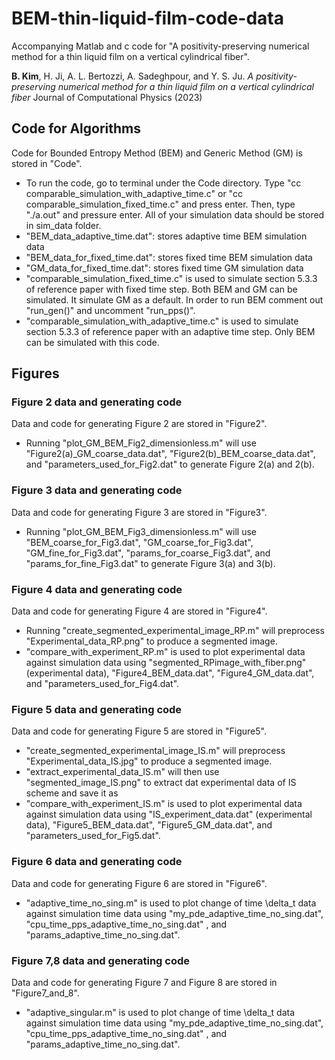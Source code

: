 # BEM-thin-liquid-film-code-data
Accompanying Matlab and c code for "A positivity-preserving numerical method for a thin liquid film on a vertical cylindrical fiber".

**B. Kim**, H. Ji, A. L. Bertozzi, A. Sadeghpour, and Y. S. Ju. *A positivity-
preserving numerical method for a thin liquid film on a vertical cylindrical fiber* Journal of Computational Physics (2023)

## Code for Algorithms 
Code for Bounded Entropy Method (BEM) and Generic Method (GM) is stored in "Code". 
- To run the code, go to terminal under the Code directory. Type "cc comparable_simulation_with_adaptive_time.c" or "cc comparable_simulation_fixed_time.c" and press enter. Then, type "./a.out" and pressure enter. All of your simulation data should be stored in sim_data folder. 
- "BEM_data_adaptive_time.dat": stores adaptive time BEM simulation data
- "BEM_data_for_fixed_time.dat": stores fixed time BEM simulation data
- "GM_data_for_fixed_time.dat": stores fixed time GM simulation data
- "comparable_simulation_fixed_time.c" is used to simulate section 5.3.3 of reference paper with fixed time step. Both BEM and GM can be simulated. It simulate GM as a default. In order to run BEM comment out "run_gen()" and uncomment "run_pps()".  
- "comparable_simulation_with_adaptive_time.c" is used to simulate section 5.3.3 of reference paper with an adaptive time step. Only BEM can be simulated with this code.

## Figures
### Figure 2 data and generating code
Data and code for generating Figure 2 are stored in "Figure2". 
- Running "plot_GM_BEM_Fig2_dimensionless.m" will use "Figure2(a)_GM_coarse_data.dat", "Figure2(b)_BEM_coarse_data.dat", and "parameters_used_for_Fig2.dat" to generate Figure 2(a) and 2(b).

### Figure 3 data and generating code
Data and code for generating Figure 3 are stored in "Figure3". 
- Running "plot_GM_BEM_Fig3_dimensionless.m" will use "BEM_coarse_for_Fig3.dat", "GM_coarse_for_Fig3.dat", "GM_fine_for_Fig3.dat", "params_for_coarse_Fig3.dat", and "params_for_fine_Fig3.dat" to generate Figure 3(a) and 3(b).

### Figure 4 data and generating code
Data and code for generating Figure 4 are stored in "Figure4". 
- Running "create_segmented_experimental_image_RP.m" will preprocess "Experimental_data_RP.png" to produce a segmented image.
- "compare_with_experiment_RP.m" is used to plot experimental data against simulation data using "segmented_RPimage_with_fiber.png" (experimental data), "Figure4_BEM_data.dat", "Figure4_GM_data.dat", and "parameters_used_for_Fig4.dat".

### Figure 5 data and generating code
Data and code for generating Figure 5 are stored in "Figure5". 
- "create_segmented_experimental_image_IS.m" will preprocess "Experimental_data_IS.jpg" to produce a segmented image.
- "extract_experimental_data_IS.m" will then use "segmented_image_IS.png" to extract dat experimental data of IS scheme and save it as
- "compare_with_experiment_IS.m" is used to plot experimental data against simulation data using "IS_experiment_data.dat" (experimental data), "Figure5_BEM_data.dat", "Figure5_GM_data.dat", and "parameters_used_for_Fig5.dat".

### Figure 6 data and generating code
Data and code for generating Figure 6 are stored in "Figure6". 
- "adaptive_time_no_sing.m" is used to plot change of time \delta_t data against simulation time data using "my_pde_adaptive_time_no_sing.dat", "cpu_time_pps_adaptive_time_no_sing.dat" , and "params_adaptive_time_no_sing.dat".

### Figure 7,8 data and generating code
Data and code for generating Figure 7 and Figure 8 are stored in "Figure7_and_8". 
- "adaptive_singular.m" is used to plot change of time \delta_t data against simulation time data using "my_pde_adaptive_time_no_sing.dat", "cpu_time_pps_adaptive_time_no_sing.dat" , and "params_adaptive_time_no_sing.dat".




